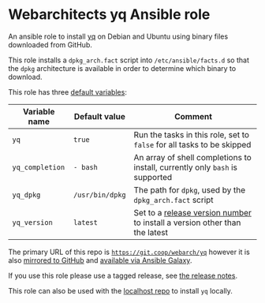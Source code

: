 # Webarchitects yq Ansible role

An ansible role to install [yq](https://github.com/mikefarah/yq) on Debian and Ubuntu using binary files downloaded from GitHub.

This role installs a `dpkg_arch.fact` script into `/etc/ansible/facts.d` so that the `dpkg` architecture is available in order to determine which binary to download.

This role has three [default variables](defaults/main.yml):

| Variable name   | Default value   | Comment                                                                                                                |
|-----------------|-----------------|------------------------------------------------------------------------------------------------------------------------|
| `yq`            | `true`          | Run the tasks in this role, set to `false` for all tasks to be skipped                                                 |
| `yq_completion` | `- bash`        | An array of shell completions to install, currently only `bash` is supported                                           |
| `yq_dpkg`       | `/usr/bin/dpkg` | The path for `dpkg`, used by the `dpkg_arch.fact` script                                                               |
| `yq_version`    | `latest`        | Set to a [release version number](https://github.com/mikefarah/yq/releases) to install a version other than the latest |

The primary URL of this repo is [`https://git.coop/webarch/yq`](https://git.coop/webarch/yq) however it is also [mirrored to GitHub](https://github.com/webarch-coop/ansible-role-yq) and [available via Ansible Galaxy](https://galaxy.ansible.com/chriscroome/yq).

If you use this role please use a tagged release, see [the release notes](https://git.coop/webarch/yq/-/releases).

This role can also be used with the [localhost repo](https://git.coop/webarch/localhost) to install `yq` locally.
